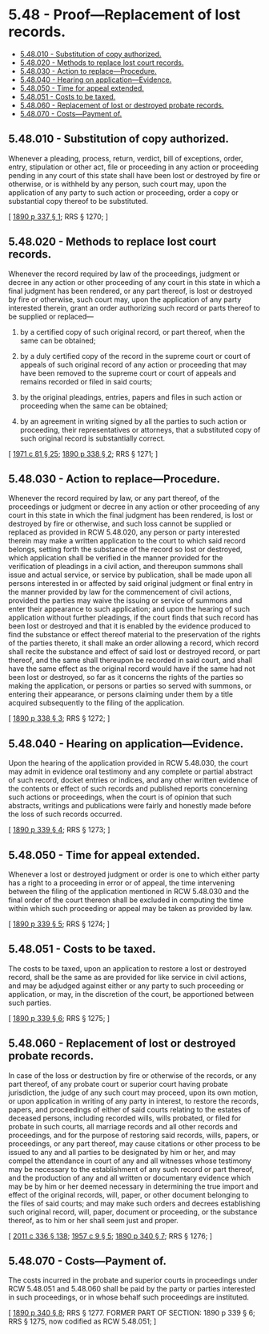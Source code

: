 # 5.48 - Proof—Replacement of lost records.
* [5.48.010 - Substitution of copy authorized.](#548010---substitution-of-copy-authorized)
* [5.48.020 - Methods to replace lost court records.](#548020---methods-to-replace-lost-court-records)
* [5.48.030 - Action to replace—Procedure.](#548030---action-to-replaceprocedure)
* [5.48.040 - Hearing on application—Evidence.](#548040---hearing-on-applicationevidence)
* [5.48.050 - Time for appeal extended.](#548050---time-for-appeal-extended)
* [5.48.051 - Costs to be taxed.](#548051---costs-to-be-taxed)
* [5.48.060 - Replacement of lost or destroyed probate records.](#548060---replacement-of-lost-or-destroyed-probate-records)
* [5.48.070 - Costs—Payment of.](#548070---costspayment-of)
## 5.48.010 - Substitution of copy authorized.
Whenever a pleading, process, return, verdict, bill of exceptions, order, entry, stipulation or other act, file or proceeding in any action or proceeding pending in any court of this state shall have been lost or destroyed by fire or otherwise, or is withheld by any person, such court may, upon the application of any party to such action or proceeding, order a copy or substantial copy thereof to be substituted.

\[ [1890 p 337 § 1](http://leg.wa.gov/CodeReviser/documents/sessionlaw/1890c337.pdf?cite=1890%20p%20337%20§%201); RRS § 1270; \]

## 5.48.020 - Methods to replace lost court records.
Whenever the record required by law of the proceedings, judgment or decree in any action or other proceeding of any court in this state in which a final judgment has been rendered, or any part thereof, is lost or destroyed by fire or otherwise, such court may, upon the application of any party interested therein, grant an order authorizing such record or parts thereof to be supplied or replaced—

1. by a certified copy of such original record, or part thereof, when the same can be obtained;

2. by a duly certified copy of the record in the supreme court or court of appeals of such original record of any action or proceeding that may have been removed to the supreme court or court of appeals and remains recorded or filed in said courts;

3. by the original pleadings, entries, papers and files in such action or proceeding when the same can be obtained;

4. by an agreement in writing signed by all the parties to such action or proceeding, their representatives or attorneys, that a substituted copy of such original record is substantially correct.

\[ [1971 c 81 § 25](http://leg.wa.gov/CodeReviser/documents/sessionlaw/1971c81.pdf?cite=1971%20c%2081%20§%2025); [1890 p 338 § 2](http://leg.wa.gov/CodeReviser/documents/sessionlaw/1890c338.pdf?cite=1890%20p%20338%20§%202); RRS § 1271; \]

## 5.48.030 - Action to replace—Procedure.
Whenever the record required by law, or any part thereof, of the proceedings or judgment or decree in any action or other proceeding of any court in this state in which the final judgment has been rendered, is lost or destroyed by fire or otherwise, and such loss cannot be supplied or replaced as provided in RCW 5.48.020, any person or party interested therein may make a written application to the court to which said record belongs, setting forth the substance of the record so lost or destroyed, which application shall be verified in the manner provided for the verification of pleadings in a civil action, and thereupon summons shall issue and actual service, or service by publication, shall be made upon all persons interested in or affected by said original judgment or final entry in the manner provided by law for the commencement of civil actions, provided the parties may waive the issuing or service of summons and enter their appearance to such application; and upon the hearing of such application without further pleadings, if the court finds that such record has been lost or destroyed and that it is enabled by the evidence produced to find the substance or effect thereof material to the preservation of the rights of the parties thereto, it shall make an order allowing a record, which record shall recite the substance and effect of said lost or destroyed record, or part thereof, and the same shall thereupon be recorded in said court, and shall have the same effect as the original record would have if the same had not been lost or destroyed, so far as it concerns the rights of the parties so making the application, or persons or parties so served with summons, or entering their appearance, or persons claiming under them by a title acquired subsequently to the filing of the application.

\[ [1890 p 338 § 3](http://leg.wa.gov/CodeReviser/documents/sessionlaw/1890c338.pdf?cite=1890%20p%20338%20§%203); RRS § 1272; \]

## 5.48.040 - Hearing on application—Evidence.
Upon the hearing of the application provided in RCW 5.48.030, the court may admit in evidence oral testimony and any complete or partial abstract of such record, docket entries or indices, and any other written evidence of the contents or effect of such records and published reports concerning such actions or proceedings, when the court is of opinion that such abstracts, writings and publications were fairly and honestly made before the loss of such records occurred.

\[ [1890 p 339 § 4](http://leg.wa.gov/CodeReviser/documents/sessionlaw/1890c339.pdf?cite=1890%20p%20339%20§%204); RRS § 1273; \]

## 5.48.050 - Time for appeal extended.
Whenever a lost or destroyed judgment or order is one to which either party has a right to a proceeding in error or of appeal, the time intervening between the filing of the application mentioned in RCW 5.48.030 and the final order of the court thereon shall be excluded in computing the time within which such proceeding or appeal may be taken as provided by law.

\[ [1890 p 339 § 5](http://leg.wa.gov/CodeReviser/documents/sessionlaw/1890c339.pdf?cite=1890%20p%20339%20§%205); RRS § 1274; \]

## 5.48.051 - Costs to be taxed.
The costs to be taxed, upon an application to restore a lost or destroyed record, shall be the same as are provided for like service in civil actions, and may be adjudged against either or any party to such proceeding or application, or may, in the discretion of the court, be apportioned between such parties.

\[ [1890 p 339 § 6](http://leg.wa.gov/CodeReviser/documents/sessionlaw/1890c339.pdf?cite=1890%20p%20339%20§%206); RRS § 1275; \]

## 5.48.060 - Replacement of lost or destroyed probate records.
In case of the loss or destruction by fire or otherwise of the records, or any part thereof, of any probate court or superior court having probate jurisdiction, the judge of any such court may proceed, upon its own motion, or upon application in writing of any party in interest, to restore the records, papers, and proceedings of either of said courts relating to the estates of deceased persons, including recorded wills, wills probated, or filed for probate in such courts, all marriage records and all other records and proceedings, and for the purpose of restoring said records, wills, papers, or proceedings, or any part thereof, may cause citations or other process to be issued to any and all parties to be designated by him or her, and may compel the attendance in court of any and all witnesses whose testimony may be necessary to the establishment of any such record or part thereof, and the production of any and all written or documentary evidence which may be by him or her deemed necessary in determining the true import and effect of the original records, will, paper, or other document belonging to the files of said courts; and may make such orders and decrees establishing such original record, will, paper, document or proceeding, or the substance thereof, as to him or her shall seem just and proper.

\[ [2011 c 336 § 138](http://lawfilesext.leg.wa.gov/biennium/2011-12/Pdf/Bills/Session%20Laws/Senate/5045.SL.pdf?cite=2011%20c%20336%20§%20138); [1957 c 9 § 5](http://leg.wa.gov/CodeReviser/documents/sessionlaw/1957c9.pdf?cite=1957%20c%209%20§%205); [1890 p 340 § 7](http://leg.wa.gov/CodeReviser/documents/sessionlaw/1890c340.pdf?cite=1890%20p%20340%20§%207); RRS § 1276; \]

## 5.48.070 - Costs—Payment of.
The costs incurred in the probate and superior courts in proceedings under RCW 5.48.051 and 5.48.060 shall be paid by the party or parties interested in such proceedings, or in whose behalf such proceedings are instituted.

\[ [1890 p 340 § 8](http://leg.wa.gov/CodeReviser/documents/sessionlaw/1890c340.pdf?cite=1890%20p%20340%20§%208); RRS § 1277. FORMER PART OF SECTION:  1890 p 339 § 6; RRS § 1275, now codified as RCW  5.48.051; \]

